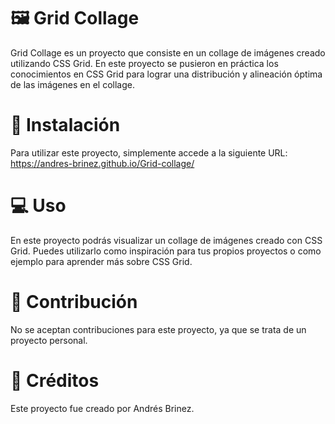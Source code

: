 
# 🖼️ Grid Collage
Grid Collage es un proyecto que consiste en un collage de imágenes creado utilizando CSS Grid. En este proyecto se pusieron en práctica los conocimientos en CSS Grid para lograr una distribución y alineación óptima de las imágenes en el collage.

# 🚀 Instalación
Para utilizar este proyecto, simplemente accede a la siguiente URL: https://andres-brinez.github.io/Grid-collage/

# 💻 Uso
En este proyecto podrás visualizar un collage de imágenes creado con CSS Grid. Puedes utilizarlo como inspiración para tus propios proyectos o como ejemplo para aprender más sobre CSS Grid.

# 🤝 Contribución
No se aceptan contribuciones para este proyecto, ya que se trata de un proyecto personal.

# 🙏 Créditos
Este proyecto fue creado por Andrés Brinez.
